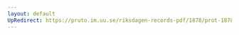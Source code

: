 ```yaml
---
layout: default
UpRedirect: https://pruto.im.uu.se/riksdagen-records-pdf/1878/prot-1878--ak--038/prot-1878--ak--038_046.pdf
---
```

